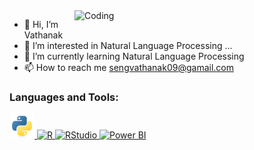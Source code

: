 
<img align="right" alt="Coding" width = "400" src="https://media.giphy.com/media/2IudUHdI075HL02Pkk/giphy.gif">

- 👋 Hi, I’m Vathanak
- 👀 I’m interested in Natural Language Processing ...
- 🌱 I’m currently learning Natural Language Processing
- 📫 How to reach me sengvathanak09@gamail.com


<h3 align="left">Languages and Tools:</h3>
<p align="left"> 
  <a href="https://www.python.org" target="_blank" rel="noreferrer"> 
    <img src="https://raw.githubusercontent.com/devicons/devicon/master/icons/python/python-original.svg" alt="python" width="40" height="40"/> 
  </a> 
  <a href="https://www.r-project.org/" target="_blank" rel="noreferrer"> 
    <img src="https://www.r-project.org/Rlogo.png" alt="R" width="40" height="40"/> 
  </a> 
  <a href="https://posit.co/products/open-source/rstudio/" target="_blank" rel="noreferrer"> 
    <img src="https://upload.wikimedia.org/wikipedia/commons/1/1b/RStudio-Logo.png" alt="RStudio" width="40" height="40"/> 
  </a> 
  <a href="https://powerbi.microsoft.com/" target="_blank" rel="noreferrer"> 
    <img src="https://www.vectorlogo.zone/logos/microsoft_powerbi/microsoft_powerbi-icon.svg" alt="Power BI" width="40" height="40"/> 
  </a>
</p>
